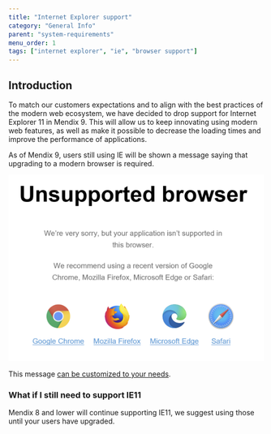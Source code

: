 ```yaml
---
title: "Internet Explorer support"
category: "General Info"
parent: "system-requirements"
menu_order: 1
tags: ["internet explorer", "ie", "browser support"]
---
```

## Introduction
To match our customers expectations and to align with the best practices of the modern web ecosystem, we have decided to drop support for Internet Explorer 11 in Mendix 9. This will allow us to keep innovating using modern web features, as well as make it possible to decrease the loading times and improve the performance of applications.

As of Mendix 9, users still using IE will be shown a message saying that upgrading to a modern browser is required.

![Unsupported browser](attachments/ie-support/unsupported-browser.png)

This message [can be customized to your needs](/howto/front-end/customize-styling-new##customize-unsupported-browsers).

### What if I still need to support IE11
Mendix 8 and lower will continue supporting IE11, we suggest using those until your users have upgraded.
